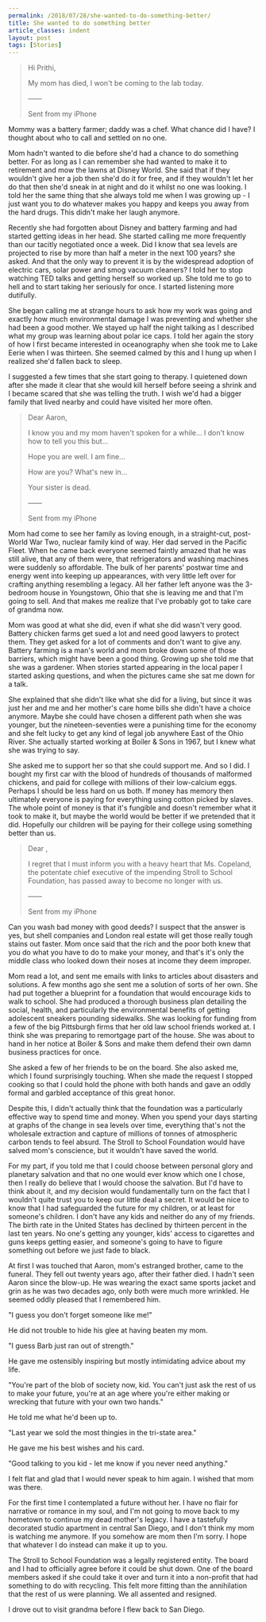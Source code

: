 ```yaml
---
permalink: /2018/07/28/she-wanted-to-do-something-better/
title: She wanted to do something better
article_classes: indent
layout: post
tags: [Stories]
---
```

> Hi Prithi,
>
> My mom has died, I won't be coming to the lab today.
>
> ——
>
> Sent from my iPhone

Mommy was a battery farmer; daddy was a chef. What chance did I have? I thought about who to call and settled on no one.

Mom hadn't wanted to die before she'd had a chance to do something better. For as long as I can remember she had wanted to make it to retirement and mow the lawns at Disney World. She said that if they wouldn't give her a job then she'd do it for free, and if they wouldn't let her do that then she'd sneak in at night and do it whilst no one was looking. I told her the same thing that she always told me when I was growing up - I just want you to do whatever makes you happy and keeps you away from the hard drugs. This didn't make her laugh anymore.

Recently she had forgotten about Disney and battery farming and had started getting ideas in her head. She started calling me more frequently than our tacitly negotiated once a week. Did I know that sea levels are projected to rise by more than half a meter in the next 100 years? she asked. And that the only way to prevent it is by the widespread adoption of electric cars, solar power and smog vacuum cleaners? I told her to stop watching TED talks and getting herself so worked up. She told me to go to hell and to start taking her seriously for once. I started listening more dutifully.

She began calling me at strange hours to ask how my work was going and exactly how much environmental damage I was preventing and whether she had been a good mother. We stayed up half the night talking as I described what my group was learning about polar ice caps. I told her again the story of how I first became interested in oceanography when she took me to Lake Eerie when I was thirteen. She seemed calmed by this and I hung up when I realized she'd fallen back to sleep.

I suggested a few times that she start going to therapy. I quietened down after she made it clear that she would kill herself before seeing a shrink and I became scared that she was telling the truth. I wish we'd had a bigger family that lived nearby and could have visited her more often.

> Dear Aaron,
>
> I know you and my mom haven't spoken for a while... I don't know how to tell you this but...
>
> Hope you are well. I am fine...
>
> How are you? What's new in...
>
> Your sister is dead.
>
> ——
>
> Sent from my iPhone

Mom had come to see her family as loving enough, in a straight-cut, post-World War Two, nuclear family kind of way. Her dad served in the Pacific Fleet. When he came back everyone seemed faintly amazed that he was still alive, that any of them were, that refrigerators and washing machines were suddenly so affordable. The bulk of her parents' postwar time and energy went into keeping up appearances, with very little left over for crafting anything resembling a legacy. All her father left anyone was the 3-bedroom house in Youngstown, Ohio that she is leaving me and that I'm going to sell. And that makes me realize that I've probably got to take care of grandma now.

Mom was good at what she did, even if what she did wasn't very good. Battery chicken farms get sued a lot and need good lawyers to protect them. They get asked for a lot of comments and don't want to give any. Battery farming is a man's world and mom broke down some of those barriers, which might have been a good thing. Growing up she told me that she was a gardener. When stories started appearing in the local paper I started asking questions, and when the pictures came she sat me down for a talk.

She explained that she didn't like what she did for a living, but since it was just her and me and her mother's care home bills she didn't have a choice anymore. Maybe she could have chosen a different path when she was younger, but the nineteen-seventies were a punishing time for the economy and she felt lucky to get any kind of legal job anywhere East of the Ohio River. She actually started working at Boiler & Sons in 1967, but I knew what she was trying to say.

She asked me to support her so that she could support me. And so I did. I bought my first car with the blood of hundreds of thousands of malformed chickens, and paid for college with millions of their low-calcium eggs. Perhaps I should be less hard on us both. If money has memory then ultimately everyone is paying for everything using cotton picked by slaves. The whole point of money is that it's fungible and doesn't remember what it took to make it, but maybe the world would be better if we pretended that it did. Hopefully our children will be paying for their college using something better than us.

> Dear <BOARD MEMBER NAME>,
>
> I regret that I must inform you with a heavy heart that Ms. Copeland, the potentate chief executive of the impending Stroll to School Foundation, has passed away to become no longer with us.
>
> ——
>
> Sent from my iPhone

Can you wash bad money with good deeds? I suspect that the answer is yes, but shell companies and London real estate will get those really tough stains out faster. Mom once said that the rich and the poor both knew that you do what you have to do to make your money, and that's it's only the middle class who looked down their noses at income they deem improper.

Mom read a lot, and sent me emails with links to articles about disasters and solutions. A few months ago she sent me a solution of sorts of her own. She had put together a blueprint for a foundation that would encourage kids to walk to school. She had produced a thorough business plan detailing the social, health, and particularly the environmental benefits of getting adolescent sneakers pounding sidewalks. She was looking for funding from a few of the big Pittsburgh firms that her old law school friends worked at. I think she was preparing to remortgage part of the house. She was about to hand in her notice at Boiler & Sons and make them defend their own damn business practices for once.

She asked a few of her friends to be on the board. She also asked me, which I found surprisingly touching. When she made the request I stopped cooking so that I could hold the phone with both hands and gave an oddly formal and garbled acceptance of this great honor.

Despite this, I didn't actually think that the foundation was a particularly effective way to spend time and money. When you spend your days starting at graphs of the change in sea levels over time, everything that's not the wholesale extraction and capture of millions of tonnes of atmospheric carbon tends to feel absurd. The Stroll to School Foundation would have salved mom's conscience, but it wouldn't have saved the world.

For my part, if you told me that I could choose between personal glory and planetary salvation and that no one would ever know which one I chose, then I really do believe that I would choose the salvation. But I'd have to think about it, and my decision would fundamentally turn on the fact that I wouldn't quite trust you to keep our little deal a secret. It would be nice to know that I had safeguarded the future for my children, or at least for someone's children. I don't have any kids and neither do any of my friends. The birth rate in the United States has declined by thirteen percent in the last ten years. No one's getting any younger, kids' access to cigarettes and guns keeps getting easier, and someone's going to have to figure something out before we just fade to black.

At first I was touched that Aaron, mom's estranged brother, came to the funeral. They fell out twenty years ago, after their father died. I hadn't seen Aaron since the blow-up. He was wearing the exact same sports jacket and grin as he was two decades ago, only both were much more wrinkled. He seemed oddly pleased that I remembered him.

"I guess you don't forget someone like me!"

He did not trouble to hide his glee at having beaten my mom.

"I guess Barb just ran out of strength."

He gave me ostensibly inspiring but mostly intimidating advice about my life.

"You're part of the blob of society now, kid. You can't just ask the rest of us to make your future, you're at an age where you're either making or wrecking that future with your own two hands."

He told me what he'd been up to.

"Last year we sold the most thingies in the tri-state area."

He gave me his best wishes and his card.

"Good talking to you kid - let me know if you never need anything."

I felt flat and glad that I would never speak to him again. I wished that mom was there.

For the first time I contemplated a future without her. I have no flair for narrative or romance in my soul, and I'm not going to move back to my hometown to continue my dead mother's legacy. I have a tastefully decorated studio apartment in central San Diego, and I don't think my mom is watching me anymore. If you somehow are mom then I'm sorry. I hope that whatever I do instead can make it up to you.

The Stroll to School Foundation was a legally registered entity. The board and I had to officially agree before it could be shut down. One of the board members asked if she could take it over and turn it into a non-profit that had something to do with recycling. This felt more fitting than the annihilation that the rest of us were planning. We all assented and resigned.

I drove out to visit grandma before I flew back to San Diego.
